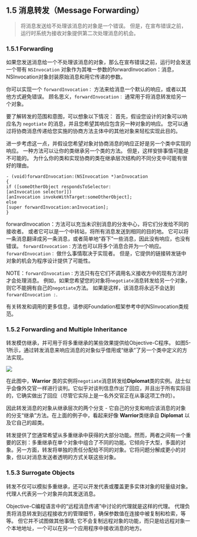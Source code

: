 ## 1.5 消息转发（Message Forwarding）

> 将消息发送给不处理该消息的对象是一个错误。 但是，在宣布错误之前，运行时系统为接收对象提供第二次处理消息的机会。

### 1.5.1 Forwarding
如果您发送消息给一个不处理该消息的对象，那么在宣布错误之前，运行时会发送一个带有 `NSInvocation` 对象作为其唯一参数的forwardInvocation：消息，NSInvocation对象封装原始消息和用它传递的参数。

你可以实现一个 `forwardInvocation：` 方法来给消息一个默认的响应，或者以其他方式避免错误。 顾名思义，`forwardInvocation：` 通常用于将消息转发给另一个对象。

要了解转发的范围和意图，可以想象以下情况：
首先，假设您设计的对象可以响应名为 `negotiate` 的消息，并且您希望其响应包含另一种对象的响应。 您可以通过将协商消息传递给您实施的协商方法主体中的其他对象来轻松实现此目的。

进一步考虑这一点，并假设您希望对象对协商消息的响应正好是另一个类中实现的响应。 一种方法可以让你的类继承另一个类的方法。 但是，这样安排事情可能是不可能的。 为什么你的类和实现协商的类在继承层次结构的不同分支中可能有很好的理由。

```
- (void)forwardInvocation:(NSInvocation *)anInvocation
{
if ([someOtherObject respondsToSelector:
[anInvocation selector]])
[anInvocation invokeWithTarget:someOtherObject];
else
[super forwardInvocation:anInvocation];
}
```


forwardInvocation：方法可以充当未识别消息的分发中心，将它们分发给不同的接收者。 或者它可以是一个中转站，将所有消息发送到相同的目的地。 它可以将一条消息翻译成另一条消息，或者简单地“吞下”一些消息，因此没有响应，也没有错误。 `forwardInvocation：`方法也可以将多个消息合并为一个响应。 `forwardInvocation：` 做什么事情取决于实现者。 但是，它提供的链接转发链中对象的机会为程序设计提供了可能性。


NOTE：`forwardInvocation：`方法只有在它们不调用名义接收方中的现有方法时才会处理消息。 例如，如果您希望您的对象将`negotiate`消息转发给另一个对象，则它不能拥有自己的`negotiate`方法。 如果是这样，该消息将永远不会达到 `forwardInvocation :`.

有关转发和调用的更多信息，请参阅Foundation框架参考中的NSInvocation类规范。


### 1.5.2 Forwarding and Multiple Inheritance

转发模仿继承，并可用于将多重继承的某些效果提供给Objective-C程序。 如图5-1所示，通过转发消息来响应消息的对象似乎借用或“继承”了另一个类中定义的方法实现。


![](https://developer.apple.com/library/content/documentation/Cocoa/Conceptual/ObjCRuntimeGuide/Art/forwarding.gif)

在此图中，**Warrior** 类的实例将`negotiate`消息转发给**Diplomat**类的实例。战士似乎会像外交官一样进行谈判。它似乎对谈判信息作出了回应，并且出于所有实际目的，它确实做出了回应（尽管它实际上是一名外交官正在从事这项工作的）。

因此转发消息的对象从继承层次的两个分支 - 它自己的分支和响应该消息的对象的分支“继承”方法。在上面的例子中，看起来好像 **Warrior**类继承自 **Diplomat** 以及它自己的超类。

转发提供了您通常希望从多重继承中获得的大部分功能。然而，两者之间有一个重要的区别：多重继承在单个对象中组合了不同的功能。它倾向于大型，多面的对象。另一方面，转发将单独的责任分配给不同的对象。它将问题分解成更小的对象，但以对消息发送者透明的方式关联这些对象。


### 1.5.3 Surrogate Objects

转发不仅可以模拟多重继承，还可以开发代表或覆盖更多实体对象的轻量级对象。 代理人代表另一个对象并向其发送消息。

Objective-C编程语言中的“远程消息传递”中讨论的代理就是这样的代理。 代理负责将消息转发到远程接收方的管理细节，确保参数值在连接中被复制和检索，等等。 但它并不试图做其他事情; 它不会复制远程对象的功能，而只是给远程对象一个本地地址，一个可以在另一个应用程序中接收消息的地方。
